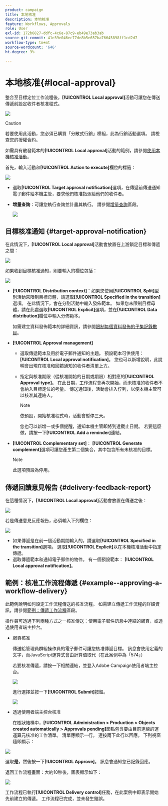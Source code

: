 ```yaml
---
product: campaign
title: 本地核准
description: 本地核准
feature: Workflows, Approvals
role: User
exl-id: 172b6827-ddfc-4c6e-87c9-eb49e73ab3ab
source-git-commit: 41e39e046ec77de8b5e657ba76645898ff1cd2d7
workflow-type: tm+mt
source-wordcount: '646'
ht-degree: 3%

---
```


# 本地核准{#local-approval}

整合至目標定位工作流程後，**[!UICONTROL Local approval]**&#x200B;活動可讓您在傳送傳遞前設定收件者核准程式。

![](assets/local_validation_0.png)

>[!CAUTION]
>
>若要使用此活動，您必須已購買「分散式行銷」模組，此為行銷活動選項。 請檢查您的授權合約。

如需具有散發範本的&#x200B;**[!UICONTROL Local approval]**&#x200B;活動的範例，請參閱[使用本機核准活動](local-approval-activity.md)。

首先，輸入活動和&#x200B;**[!UICONTROL Action to execute]**&#x200B;欄位的標籤：

![](assets/local_validation_1.png)

* 選取&#x200B;**[!UICONTROL Target approval notification]**&#x200B;選項，在傳遞前傳送通知電子郵件給本機主管，要求他們核准指派給他們的收件者。

* **增量查詢**：可讓您執行查詢並計畫其執行。 請參閱[增量查詢](incremental-query.md)區段。

  ![](assets/local_validation_intro_3.png)

## 目標核准通知 {#target-approval-notification}

在此情況下，**[!UICONTROL Local approval]**&#x200B;活動會放置在上游鎖定目標和傳遞之間：

![](assets/local_validation_2.png)

如果收到目標核准通知，則要輸入的欄位包括：

![](assets/local_validation_3.png)

* **[!UICONTROL Distribution context]**：如果您使用&#x200B;**[!UICONTROL Split]**&#x200B;型別活動來限制目標母體，請選取&#x200B;**[!UICONTROL Specified in the transition]**&#x200B;選項。 在此情況下，會在分割活動中輸入發佈範本。 如果您未限制目標母體，請在此處選取&#x200B;**[!UICONTROL Explicit]**&#x200B;選項，並在&#x200B;**[!UICONTROL Data distribution]**&#x200B;欄位中輸入分佈範本。

  如需建立資料發佈範本的詳細資訊，請參閱[限制每個資料發佈的子集記錄數目](split.md#limiting-the-number-of-subset-records-per-data-distribution)。

* **[!UICONTROL Approval management]**

   * 選取傳遞範本及用於電子郵件通知的主題。 預設範本可供使用： **[!UICONTROL Local approval notification]**。 您也可以新增說明，此說明會出現在核准和回饋通知的收件者清單上方。
   * 指定與核准期限（從核准開始的日期或期限）相對應的&#x200B;**[!UICONTROL Approval type]**。 在此日期，工作流程會再次開始，而未核准的收件者不會納入目標定位的考量。 傳送通知後，活動會排入佇列，以便本機主管可以核准其連絡人。

     >[!NOTE]
     >
     >依預設，開始核准程式時，活動會暫停三天。

     您也可以新增一或多個提醒，通知本機主管即將到達截止日期。 若要這麼做，請按一下&#x200B;**[!UICONTROL Add a reminder]**&#x200B;連結。

* **[!UICONTROL Complementary set]**： **[!UICONTROL Generate complement]**&#x200B;選項可讓您產生第二個集合，其中包含所有未核准的目標。

  >[!NOTE]
  >
  >此選項預設為停用。

## 傳遞回饋意見報告 {#delivery-feedback-report}

在這種情況下，**[!UICONTROL Local approval]**&#x200B;活動會放置在傳送之後：

![](assets/local_validation_4.png)

若是傳送意見反應報告，必須輸入下列欄位：

![](assets/local_validation_workflow_4.png)

* 如果傳遞是在前一個活動期間輸入的，請選取&#x200B;**[!UICONTROL Specified in the transition]**&#x200B;選項。 選取&#x200B;**[!UICONTROL Explicit]**&#x200B;以在本機核准活動中指定傳遞。
* 選取傳遞範本和通知電子郵件的物件。 有一個預設範本： **[!UICONTROL Local approval notification]**。

## 範例：核准工作流程傳遞 {#example--approving-a-workflow-delivery}

此範例說明如何設定工作流程傳送的核准流程。 如需建立傳遞工作流程的詳細資訊，請參閱[範例：傳遞工作流程](delivery.md#example--delivery-workflow)區段。

操作員可透過下列兩種方式之一核准傳送：使用電子郵件訊息中連結的網頁，或透過使用者端主控台。

* 網頁核准

  傳送給管理員群組操作員的電子郵件可讓您核准傳遞目標。 訊息會使用定義的文字，而JavaScript運算式會由計算值取代（在此案例中為「574」）

  若要核准傳遞，請按一下相關連結，並登入Adobe Campaign使用者端主控台。

  ![](assets/new-workflow-valid-webaccess.png)

  進行選擇並按一下&#x200B;**[!UICONTROL Submit]**&#x200B;按鈕。

  ![](assets/new-workflow-valid-webaccess-confirm.png)

* 透過使用者端主控台核准

  在樹狀結構中，**[!UICONTROL Administration > Production > Objects created automatically > Approvals pending]**&#x200B;節點包含要由目前連線的運運算元核准的工作清單。 清單應顯示一行。 連按兩下此行以回應。 下列視窗隨即顯示：

![](assets/new-workflow-7.png)

選取&#x200B;**是**，然後按一下&#x200B;**[!UICONTROL Approve]**。 訊息會通知您已記錄回應。

返回工作流程畫面：大約10秒後，圖表顯示如下：

![](assets/new-workflow-8.png)

工作流程已執行&#x200B;**[!UICONTROL Delivery control]**&#x200B;任務，在此案例中即表示開始先前建立的傳遞。 工作流程已完成，並未發生錯誤。
